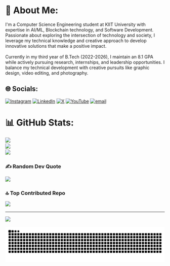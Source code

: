 # 💫 About Me:
I'm a Computer Science Engineering student at KIIT University with expertise in AI/ML, Blockchain technology, and Software Development. Passionate about exploring the intersection of technology and society, I leverage my technical knowledge and creative approach to develop innovative solutions that make a positive impact.<br><br>Currently in my third year of B.Tech (2022-2026), I maintain an 8.1 GPA while actively pursuing research, internships, and leadership opportunities. I balance my technical development with creative pursuits like graphic design, video editing, and photography.


## 🌐 Socials:
[![Instagram](https://img.shields.io/badge/Instagram-%23E4405F.svg?logo=Instagram&logoColor=white)](https://instagram.com/tanayvx) [![LinkedIn](https://img.shields.io/badge/LinkedIn-%230077B5.svg?logo=linkedin&logoColor=white)](https://linkedin.com/in/tanayvasishtha) [![X](https://img.shields.io/badge/X-black.svg?logo=X&logoColor=white)](https://x.com/TanayVasishtha) [![YouTube](https://img.shields.io/badge/YouTube-%23FF0000.svg?logo=YouTube&logoColor=white)](https://youtube.com/@TanayVasishtha) [![email](https://img.shields.io/badge/Email-D14836?logo=gmail&logoColor=white)](mailto:tanayvasishtha@gmail.com) 

# 📊 GitHub Stats:
![](https://github-readme-stats.vercel.app/api?username=tanayvasishtha&theme=aura&hide_border=false&include_all_commits=true&count_private=true)<br/>
![](https://nirzak-streak-stats.vercel.app/?user=tanayvasishtha&theme=aura&hide_border=false)<br/>
![](https://github-readme-stats.vercel.app/api/top-langs/?username=tanayvasishtha&theme=aura&hide_border=false&include_all_commits=true&count_private=true&layout=compact)

### ✍️ Random Dev Quote
![](https://quotes-github-readme.vercel.app/api?type=horizontal&theme=tokyonight)

### 🔝 Top Contributed Repo
![](https://github-contributor-stats.vercel.app/api?username=tanayvasishtha&limit=5&theme=dark&combine_all_yearly_contributions=true)

---
[![](https://visitcount.itsvg.in/api?id=tanayvasishtha&icon=3&color=0)](https://visitcount.itsvg.in)

<picture>
  <source media="(prefers-color-scheme: dark)" srcset="https://raw.githubusercontent.com/tanayvasishtha/tanayvasishtha/output/github-snake-dark.svg" />
  <source media="(prefers-color-scheme: light)" srcset="https://raw.githubusercontent.com/tanayvasishtha/tanayvasishtha/output/github-snake.svg" />
  <img alt="github-snake" src="https://raw.githubusercontent.com/tanayvasishtha/tanayvasishtha/output/github-snake.svg" />
</picture>

<!-- Proudly created with GPRM ( https://gprm.itsvg.in ) -->
